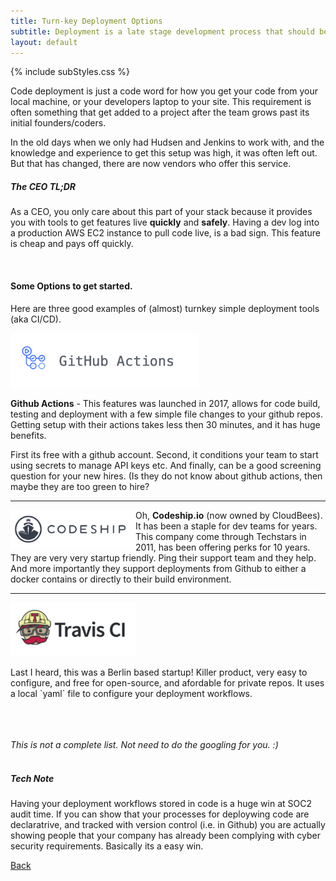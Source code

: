 ```yaml
---
title: Turn-key Deployment Options
subtitle: Deployment is a late stage development process that should be included from inceptions of a project.
layout: default
---
```


{% include subStyles.css %}

<p>
    Code deployment is just a code word for how you get your code
    from your local machine, or your developers laptop to your site. This 
    requirement is often something that get added to a project after the 
    team grows past its initial founders/coders.
</p>

<p>
    In the old days when we only had Hudsen and Jenkins to work with, and the 
    knowledge and experience to get this setup was high, it was often left out. But 
    that has changed, there are now vendors who offer this service. 
</p>

<div class="ceo-note">
    <h5>
        The CEO TL;DR
    </h5>
    <p>
        As a CEO, you only care about this part of your stack because it provides
        you with tools to get features live <b>quickly</b> and <b>safely</b>. Having a dev log into
        a production AWS EC2 instance to pull code live, is a bad sign. This feature 
        is cheap and pays off quickly.
    </p>
</div>

<br>

<h4>
    Some Options to get started.
</h4>

<p>
    Here are three good examples of (almost) turnkey simple 
    deployment tools (aka CI/CD).
</p>

<div class="row">
    <div class="col-4">
        <a href="https://github.com/features/actions" target="_blank">
            <img src="/assets/images/github-actions.png" width="300">
        </a>
    </div>
    <div class="col-8">
        <p>
            <b>Github Actions</b> - This features was launched in 2017, allows for code build, testing and
            deployment with a few simple file changes to your github repos. Getting setup with 
            their actions takes less then 30 minutes, and it has huge benefits. 
        </p>
        <p>
            First its free with a github account. Second, it conditions your team to start 
            using secrets to manage API keys etc. And finally, can be a good screening question
            for your new hires. (Is they do not know about github actions, then maybe they are too
            green to hire?
        </p>
    </div>
</div>

<hr>

<div class="row">
    <div class="col-4">
        <a href="https://www.cloudbees.com/products/codeship" target="_blank">
            <img src="/assets/images/codeship.png" style="float: left;" width="200">
        </a>
    </div>
    <div class="col-8">
        <p>
            Oh, <b>Codeship.io</b> (now owned by CloudBees). It has been a staple for dev teams for years. This company
            come through Techstars in 2011, has been offering perks for 10 years. They are very very startup friendly.
            Ping their support team and they help. And more importantly they support deployments from Github to either 
            a docker contains or directly to their build environment.
        </p>
    </div>
</div>

<hr>

<div class="row">
    <div class="col-4">
        <a href="https://www.travis-ci.com/" target="_blank">
            <img src="/assets/images/travis-ci.png" width="200">
        </a>
    </div>
    <div class="col-8">
        <p>
            Last I heard, this was a Berlin based startup! Killer product, very easy to configure, and 
            free for open-source, and afordable for private repos. It uses a local `yaml` file to configure 
            your deployment workflows.
        </p>
    </div>
</div>

<br>
<br>
<br>
<i>
    This is not a complete list. Not need to do the googling for you. :)
</i>
<br>
<br>

<div class="tech-note">
    <h5>
    Tech Note
    </h5>
    <p>
        Having your deployment workflows stored in code is a huge win at SOC2 audit time. If you can show
        that your processes for deploywing code are declaratrive, and tracked with version control (i.e. in Github) you are actually showing people that your company has already been complying with cyber security requirements. Basically its a easy win.
    </p>
</div>

[Back](/recipies)